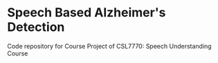   # Speech Based Alzheimer's Detection
Code repository for Course Project of CSL7770: Speech Understanding Course
